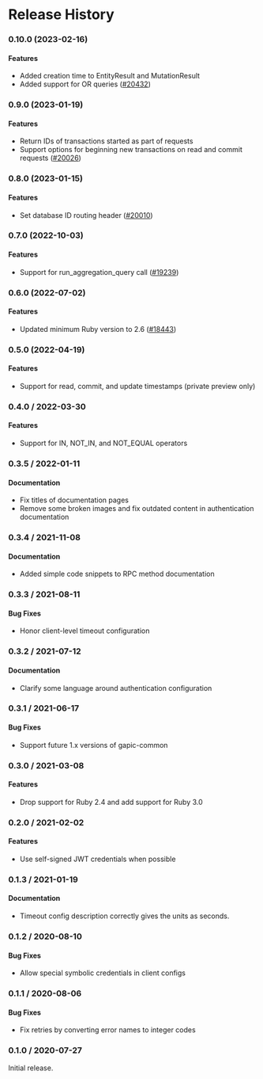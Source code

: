 # Release History

### 0.10.0 (2023-02-16)

#### Features

* Added creation time to EntityResult and MutationResult 
* Added support for OR queries ([#20432](https://github.com/googleapis/google-cloud-ruby/issues/20432)) 

### 0.9.0 (2023-01-19)

#### Features

* Return IDs of transactions started as part of requests 
* Support options for beginning new transactions on read and commit requests ([#20026](https://github.com/googleapis/google-cloud-ruby/issues/20026)) 

### 0.8.0 (2023-01-15)

#### Features

* Set database ID routing header ([#20010](https://github.com/googleapis/google-cloud-ruby/issues/20010)) 

### 0.7.0 (2022-10-03)

#### Features

* Support for run_aggregation_query call ([#19239](https://github.com/googleapis/google-cloud-ruby/issues/19239)) 

### 0.6.0 (2022-07-02)

#### Features

* Updated minimum Ruby version to 2.6 ([#18443](https://github.com/googleapis/google-cloud-ruby/issues/18443)) 

### 0.5.0 (2022-04-19)

#### Features

* Support for read, commit, and update timestamps (private preview only)

### 0.4.0 / 2022-03-30

#### Features

* Support for IN, NOT_IN, and NOT_EQUAL operators

### 0.3.5 / 2022-01-11

#### Documentation

* Fix titles of documentation pages
* Remove some broken images and fix outdated content in authentication documentation

### 0.3.4 / 2021-11-08

#### Documentation

* Added simple code snippets to RPC method documentation

### 0.3.3 / 2021-08-11

#### Bug Fixes

* Honor client-level timeout configuration

### 0.3.2 / 2021-07-12

#### Documentation

* Clarify some language around authentication configuration

### 0.3.1 / 2021-06-17

#### Bug Fixes

* Support future 1.x versions of gapic-common

### 0.3.0 / 2021-03-08

#### Features

* Drop support for Ruby 2.4 and add support for Ruby 3.0

### 0.2.0 / 2021-02-02

#### Features

* Use self-signed JWT credentials when possible

### 0.1.3 / 2021-01-19

#### Documentation

* Timeout config description correctly gives the units as seconds.

### 0.1.2 / 2020-08-10

#### Bug Fixes

* Allow special symbolic credentials in client configs

### 0.1.1 / 2020-08-06

#### Bug Fixes

* Fix retries by converting error names to integer codes

### 0.1.0 / 2020-07-27

Initial release.
